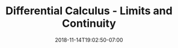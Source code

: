 ---
title: 'Differential Calculus - Limits and Continuity'
date: 2018-11-14T19:02:50-07:00
draft: false
weight: 3
---
